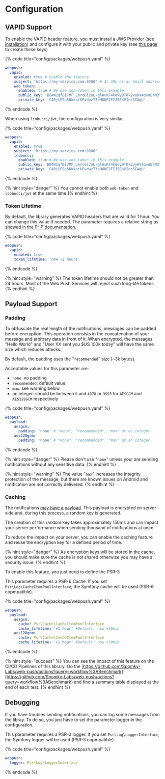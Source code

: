 # Configuration

## VAPID Support

To enable the VAPID header feature, you must install a JWS Provider \(see [installation](installation.md)\) and configure it with your public and private key \(see [this page](../common-concepts/vapid.md) to create these keys\)

{% code title="config/packages/webpush.yaml" %}
```yaml
webpush:
  vapid:
    enabled: true # Enable the feature
    subject: 'https://my-service.com:8000' # An URL or an email address
    web_token:
      enabled: true # We use web-token in this example
      public_key: 'BB4W1qfBi7MF_Lnrc6i2oL-glAuKF4kevy9T0k2vyKV4qvuBrN3T6o9-7-NR3mKHwzDXzD3fe7XvIqIU1iADpGQ'
      private_key: 'C40jLFSa5UWxstkFvdwzT3eHONE2FIJSEsVIncSCAqU'
```
{% endcode %}

When using `lcobucci/jwt`, the configuration is very similar.

{% code title="config/packages/webpush.yaml" %}
```yaml
webpush:
  vapid:
    enabled: true
    subject: 'https://my-service.com:8000'
    lcobucci:
      enabled: true # We use web-token in this example
      public_key: 'BB4W1qfBi7MF_Lnrc6i2oL-glAuKF4kevy9T0k2vyKV4qvuBrN3T6o9-7-NR3mKHwzDXzD3fe7XvIqIU1iADpGQ'
      private_key: 'C40jLFSa5UWxstkFvdwzT3eHONE2FIJSEsVIncSCAqU'
```
{% endcode %}

{% hint style="danger" %}
You cannot enable both `web-token` and `lcobucci/jwt` at the same time
{% endhint %}

### Token Lifetime

By default, the library generates VAPID headers that are valid for 1 hour. You can change this value if needed. The parameter requires a relative string as showed [in the PHP documentation](https://www.php.net/manual/en/datetime.formats.relative.php).

{% code title="config/packages/webpush.yaml" %}
```yaml
webpush:
  vapid:
    enabled: true
    token_lifetime: 'now +2 hours'
```
{% endcode %}

{% hint style="warning" %}
The token lifetime should not be greater than 24 hours. Most of the Web Push Services will reject such long-life tokens
{% endhint %}

## Payload Support

### Padding

To obfuscate the real length of the notifications, messages can be padded before encryption. This operation consists in the concatenation of your message and arbitrary data in front of it. When encrypted, the messages "Hello World" and "User XX sent you $US  100k today" will have the same size which reduces attacks.

By default, the padding uses the "`recommended`" size \(~3k bytes\).

Acceptable values for this parameter are:

* `none`: no padding
* `recommended`: default value
* `max`: see warning below
* an integer: should be between `0` and `4078` or `3993` for `AESGCM` and `AES128GCM` respectively

{% code title="config/packages/webpush.yaml" %}
```yaml
webpush:
  payload:
    aesgcm:
      padding: 'none' # "none", "recommended", "max" or an integer
    aes128gcm:
      padding: 'none' # "none", "recommended", "max" or an integer
```
{% endcode %}

{% hint style="danger" %}
Please don't use "`none`" unless your are sending notifications without any sensitive data.
{% endhint %}

{% hint style="warning" %}
The value "`max`" increases the integrity protection of the message, but there are known issues on Android and notification are not correctly delivered.
{% endhint %}

### Caching

The notifications [may have a payload](../common-concepts/the-notification.md#json-messages). This payload is encrypted on server side and, during this process, a random key is generated.

The creation of this random key takes approximately 150ms and can impact your server performance when sending thousand of notifications at once.

To reduce the impact on your server, you can enable the caching feature and reuse the encryption key for a defined period of time.

{% hint style="danger" %}
As encryption keys will be stored in the cache, you should make sure the cache is not shared otherwise you may have a security issue.
{% endhint %}

To enable this feature, you just need to define the PSR-3

This parameter requires a PSR-6 Cache. If you set `Psr\Log\CacheItemPoolInterface`, the Symfony cache will be used \(PSR-6 copmpatible\).

{% code title="config/packages/webpush.yaml" %}
```yaml
webpush:
  payload:
    aesgcm:
      cache: Psr\Cache\CacheItemPoolInterface
      cache_lifetime: '+1 hour' #Default: now +30min
    aes128gcm:
      cache: Psr\Cache\CacheItemPoolInterface
      cache_lifetime: '+1 hour' #Default: now +30min
```
{% endcode %}

{% hint style="success" %}
You can see the impact of this feature on the CI/CD Pipelines of this library. Go the [https://github.com/Spomky-Labs/web-push/actions?query=workflow%3ABenchmark](https://github.com/Spomky-Labs/web-push/actions?query=workflow%3ABenchmark) and find a summary table displayed at the end of each test.
{% endhint %}

## Debugging

If you have troubles sending notifications, you can log some messages from the libray. To do so, you just have to set the parameter logger in the configuration.

This parameter requires a PSR-3 logger. If you set `Psr\Log\LoggerInterface`, the Symfony logger will be used \(PSR-3 copmpatible\).

{% code title="config/packages/webpush.yaml" %}
```yaml
webpush:
  logger: Psr\Log\LoggerInterface
```
{% endcode %}

